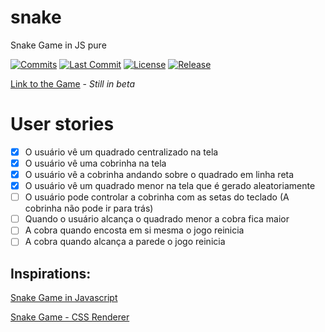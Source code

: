 # snake
Snake Game in JS pure

[![Commits](https://badgen.net/github/commits/nicolas-oliveira/snake)](https://github.com/nicolas-oliveira/bethehero/commits/)
[![Last Commit](https://badgen.net/github/last-commit/nicolas-oliveira/bethehero)](https://github.com/nicolas-oliveira/snake/commits/)
[![License](https://badgen.net/github/license/nicolas-oliveira/snake)](./LICENSE)
[![Release](https://badgen.net/github/release/nicolas-oliveira/snake)](#)

[Link to the Game](https://nicolas-oliveira.github.io/snake/) - *Still in beta*

# User stories

- [x]  O usuário vê um quadrado centralizado na tela
- [x]  O usuário vê uma cobrinha na tela
- [x]  O usuário vê a cobrinha andando sobre o quadrado em linha reta
- [x]  O usuário vê um quadrado menor na tela que é gerado aleatoriamente
- [ ]  O usuário pode controlar a cobrinha com as setas do teclado (A cobrinha não pode ir para trás)
- [ ]  Quando o usuário alcança o quadrado menor a cobra fica maior
- [ ]  A cobra quando encosta em si mesma o jogo reinicia
- [ ]  A cobra quando alcança a parede o jogo reinicia

## Inspirations:

[Snake Game in Javascript](https://codepen.io/borkro/pen/JvZJxq)

[Snake Game - CSS Renderer](https://codepen.io/jackrugile/pen/IHbvh?editors=0110)
